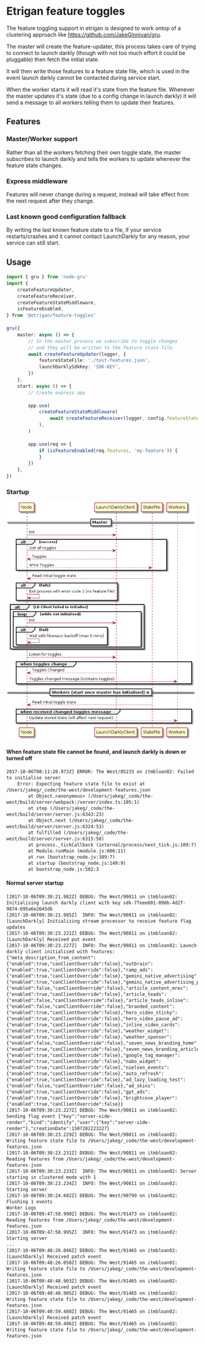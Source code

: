 # Etrigan feature toggles

The feature toggling support in etrigan is designed to work ontop of a clustering approach like https://github.com/JakeGinnivan/gru.

The master will create the feature-updater, this process takes care of trying to connect to launch darkly (though with not too much effort it could be pluggable) then fetch the initial state.

It will then write those features to a feature state file, which is used in the event launch darkly cannot be contacted during service start.

When the worker starts it will read it's state from the feature file. Whenever the master updates it's state (due to a config change in launch darkly) it will send a message to all workers telling them to update their features.

## Features

### Master/Worker support

Rather than all the workers fetching their own toggle state, the master subscribes to launch darkly and tells the workers to update whenever the feature state changes.

### Express middleware

Features will never change during a request, instead will take effect from the next request after they change.

### Last known good configuration fallback

By writing the last known feature state to a file, if your service restarts/crashes and it cannot contact LaunchDarkly for any reason, your service can still start.

## Usage

```ts
import { gru } from 'node-gru'
import {
    createFeatureUpdater,
    createFeatureReceiver,
    createFeatureStateMiddleware,
    isFeatureEnabled,
} from '@etrigan/feature-toggles'

gru({
    master: async () => {
        // In the master process we subscribe to toggle changes
        // and they will be written to the feature state file.
        await createFeatureUpdater(logger, {
            featureStateFile: './test-features.json',
            launchDarklySdkKey: 'SDK-KEY',
        })
    },
    start: async () => {
        // Create express app

        app.use(
            createFeatureStateMiddleware(
                await createFeatureReceiver(logger, config.featureStateFile),
            ),
        )

        app.use(req => {
            if (isFeatureEnabled(req.features, 'my-feature')) {
            }
        })
    },
})
```

### Startup

![Startup sequence](./assets/startup.png)

#### When feature state file cannot be found, and launch darkly is down or turned off

```
2017-10-06T08:11:20.973Z] ERROR: The West/85233 on itmbloan02: Failed to initialise server
    Error: Expecting feature state file to exist at /Users/jakeg/_code/the-west/development-features.json
        at Object.<anonymous> (/Users/jakeg/_code/the-west/build/server/webpack:/server/index.ts:105:1)
        at step (/Users/jakeg/_code/the-west/build/server/server.js:6343:23)
        at Object.next (/Users/jakeg/_code/the-west/build/server/server.js:6324:53)
        at fulfilled (/Users/jakeg/_code/the-west/build/server/server.js:6315:58)
        at process._tickCallback (internal/process/next_tick.js:109:7)
        at Module.runMain (module.js:606:11)
        at run (bootstrap_node.js:389:7)
        at startup (bootstrap_node.js:149:9)
        at bootstrap_node.js:502:3
```

#### Normal server startup

```
[2017-10-06T09:30:21.982Z] DEBUG: The West/90811 on itmbloan02: Initialising launch darkly client with key sdk-7feee601-098b-4d2f-9874-695a6e2645db
[2017-10-06T09:30:21.985Z]  INFO: The West/90811 on itmbloan02: [LaunchDarkly] Initializing stream processor to receive feature flag updates
[2017-10-06T09:30:23.221Z] DEBUG: The West/90811 on itmbloan02: [LaunchDarkly] Received put event
[2017-10-06T09:30:23.227Z]  INFO: The West/90811 on itmbloan02: Launch darkly client initialised with features: {"meta_description_from_content":{"enabled":true,"canClientOverride":false},"outbrain":{"enabled":true,"canClientOverride":false},"ramp_ads":{"enabled":true,"canClientOverride":false},"gemini_native_advertising":{"enabled":true,"canClientOverride":false},"gemini_native_advertising_placeholders":{"enabled":false,"canClientOverride":false},"article_content_mrec":{"enabled":true,"canClientOverride":false},"article_teads":{"enabled":false,"canClientOverride":false},"article_teads_inline":{"enabled":false,"canClientOverride":false},"branded_content":{"enabled":true,"canClientOverride":false},"hero_video_sticky":{"enabled":true,"canClientOverride":false},"hero_video_pause_ad":{"enabled":true,"canClientOverride":false},"inline_video_cards":{"enabled":true,"canClientOverride":false},"weather_widget":{"enabled":true,"canClientOverride":false},"weather_sponsor":{"enabled":false,"canClientOverride":false},"seven_news_branding_home":{"enabled":true,"canClientOverride":false},"seven_news_branding_article":{"enabled":true,"canClientOverride":false},"google_tag_manager":{"enabled":true,"canClientOverride":false},"nabo_widget":{"enabled":true,"canClientOverride":false},"nielsen_events":{"enabled":true,"canClientOverride":false},"auto_refresh":{"enabled":true,"canClientOverride":false},"ad_lazy_loading_test":{"enabled":false,"canClientOverride":false},"ad_skins":{"enabled":true,"canClientOverride":false},"gpt_ads":{"enabled":true,"canClientOverride":false},"brightcove_player":{"enabled":true,"canClientOverride":false}}
[2017-10-06T09:30:23.227Z] DEBUG: The West/90811 on itmbloan02: Sending flag event {"key":"server-side-render","kind":"identify","user":{"key":"server-side-render"},"creationDate":1507282223227}
[2017-10-06T09:30:23.229Z] DEBUG: The West/90811 on itmbloan02: Writing feature state file to /Users/jakeg/_code/the-west/development-features.json
[2017-10-06T09:30:23.231Z] DEBUG: The West/90811 on itmbloan02: Reading features from /Users/jakeg/_code/the-west/development-features.json
[2017-10-06T09:30:23.233Z]  INFO: The West/90811 on itmbloan02: Server starting in clustered mode with 1
[2017-10-06T09:30:23.234Z]  INFO: The West/90811 on itmbloan02: Starting server
[2017-10-06T09:30:24.682Z] DEBUG: The West/90799 on itmbloan02: Flushing 1 events
Worker Logs
[2017-10-06T09:47:58.990Z] DEBUG: The West/91473 on itmbloan02: Reading features from /Users/jakeg/_code/the-west/development-features.json
[2017-10-06T09:47:58.995Z]  INFO: The West/91473 on itmbloan02: Starting server
...
[2017-10-06T09:48:26.046Z] DEBUG: The West/91465 on itmbloan02: [LaunchDarkly] Received patch event
[2017-10-06T09:48:26.058Z] DEBUG: The West/91465 on itmbloan02: Writing feature state file to /Users/jakeg/_code/the-west/development-features.json
[2017-10-06T09:48:48.903Z] DEBUG: The West/91465 on itmbloan02: [LaunchDarkly] Received patch event
[2017-10-06T09:48:48.905Z] DEBUG: The West/91465 on itmbloan02: Writing feature state file to /Users/jakeg/_code/the-west/development-features.json
[2017-10-06T09:48:59.480Z] DEBUG: The West/91465 on itmbloan02: [LaunchDarkly] Received patch event
[2017-10-06T09:48:59.486Z] DEBUG: The West/91465 on itmbloan02: Writing feature state file to /Users/jakeg/_code/the-west/development-features.json
```

